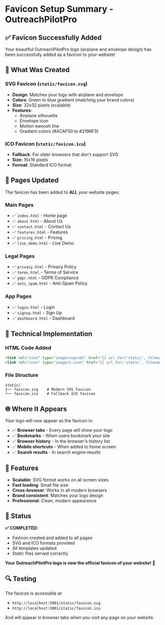 # Favicon Setup Summary - OutreachPilotPro

## ✅ **Favicon Successfully Added**

Your beautiful OutreachPilotPro logo (airplane and envelope design) has been successfully added as a favicon to your website!

## 🎨 **What Was Created**

### **SVG Favicon** (`static/favicon.svg`)
- **Design**: Matches your logo with airplane and envelope
- **Colors**: Green to blue gradient (matching your brand colors)
- **Size**: 32x32 pixels (scalable)
- **Features**: 
  - Airplane silhouette
  - Envelope icon
  - Motion swoosh line
  - Gradient colors (#4CAF50 to #2196F3)

### **ICO Favicon** (`static/favicon.ico`)
- **Fallback**: For older browsers that don't support SVG
- **Size**: 16x16 pixels
- **Format**: Standard ICO format

## 📄 **Pages Updated**

The favicon has been added to **ALL** your website pages:

### **Main Pages**
- ✅ `index.html` - Home page
- ✅ `about.html` - About Us
- ✅ `contact.html` - Contact Us
- ✅ `features.html` - Features
- ✅ `pricing.html` - Pricing
- ✅ `live_demo.html` - Live Demo

### **Legal Pages**
- ✅ `privacy.html` - Privacy Policy
- ✅ `terms.html` - Terms of Service
- ✅ `gdpr.html` - GDPR Compliance
- ✅ `anti_spam.html` - Anti-Spam Policy

### **App Pages**
- ✅ `login.html` - Login
- ✅ `signup.html` - Sign Up
- ✅ `dashboard.html` - Dashboard

## 🔧 **Technical Implementation**

### **HTML Code Added**
```html
<link rel="icon" type="image/svg+xml" href="{{ url_for('static', filename='favicon.svg') }}">
<link rel="icon" type="image/x-icon" href="{{ url_for('static', filename='favicon.ico') }}">
```

### **File Structure**
```
static/
├── favicon.svg    # Modern SVG favicon
└── favicon.ico    # Fallback ICO favicon
```

## 🌐 **Where It Appears**

Your logo will now appear as the favicon in:

- ✅ **Browser tabs** - Every page will show your logo
- ✅ **Bookmarks** - When users bookmark your site
- ✅ **Browser history** - In the browser's history list
- ✅ **Mobile shortcuts** - When added to home screen
- ✅ **Search results** - In search engine results

## 🎯 **Features**

- **Scalable**: SVG format works on all screen sizes
- **Fast loading**: Small file size
- **Cross-browser**: Works in all modern browsers
- **Brand consistent**: Matches your logo design
- **Professional**: Clean, modern appearance

## 🚀 **Status**

**✅ COMPLETED:**
- Favicon created and added to all pages
- SVG and ICO formats provided
- All templates updated
- Static files served correctly

**Your OutreachPilotPro logo is now the official favicon of your website! 🎉**

## 🔍 **Testing**

The favicon is accessible at:
- `http://localhost:5001/static/favicon.svg`
- `http://localhost:5001/static/favicon.ico`

And will appear in browser tabs when you visit any page on your website.
